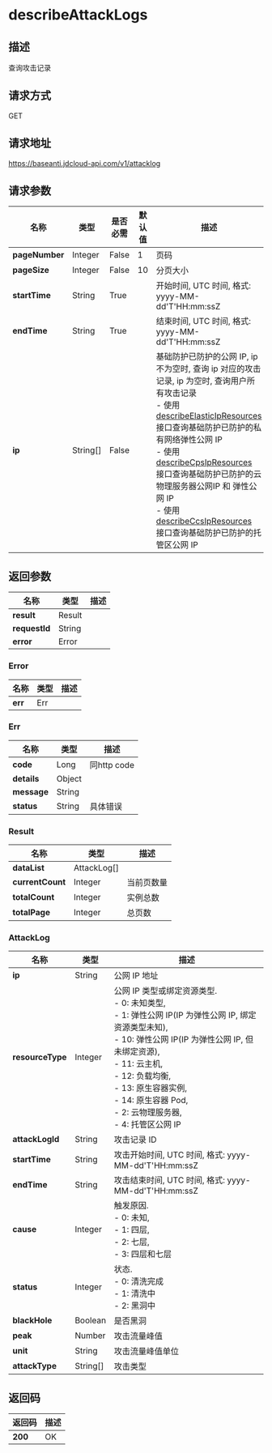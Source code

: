 # describeAttackLogs


## 描述
查询攻击记录

## 请求方式
GET

## 请求地址
https://baseanti.jdcloud-api.com/v1/attacklog


## 请求参数
|名称|类型|是否必需|默认值|描述|
|---|---|---|---|---|
|**pageNumber**|Integer|False|1|页码|
|**pageSize**|Integer|False|10|分页大小|
|**startTime**|String|True| |开始时间, UTC 时间, 格式: yyyy-MM-dd'T'HH:mm:ssZ|
|**endTime**|String|True| |结束时间, UTC 时间, 格式: yyyy-MM-dd'T'HH:mm:ssZ|
|**ip**|String[]|False| |基础防护已防护的公网 IP, ip 不为空时, 查询 ip 对应的攻击记录, ip 为空时, 查询用户所有攻击记录<br>- 使用 <a href='http://docs.jdcloud.com/anti-ddos-basic/api/describeelasticipresources'>describeElasticIpResources</a> 接口查询基础防护已防护的私有网络弹性公网 IP<br>- 使用 <a href='http://docs.jdcloud.com/anti-ddos-basic/api/describecpsipresources'>describeCpsIpResources</a> 接口查询基础防护已防护的云物理服务器公网IP 和 弹性公网 IP<br>- 使用 <a href='http://docs.jdcloud.com/anti-ddos-basic/api/describeccsipresources'>describeCcsIpResources</a> 接口查询基础防护已防护的托管区公网 IP|


## 返回参数
|名称|类型|描述|
|---|---|---|
|**result**|Result| |
|**requestId**|String| |
|**error**|Error| |

### Error
|名称|类型|描述|
|---|---|---|
|**err**|Err| |
### Err
|名称|类型|描述|
|---|---|---|
|**code**|Long|同http code|
|**details**|Object| |
|**message**|String| |
|**status**|String|具体错误|
### Result
|名称|类型|描述|
|---|---|---|
|**dataList**|AttackLog[]| |
|**currentCount**|Integer|当前页数量|
|**totalCount**|Integer|实例总数|
|**totalPage**|Integer|总页数|
### AttackLog
|名称|类型|描述|
|---|---|---|
|**ip**|String|公网 IP 地址|
|**resourceType**|Integer|公网 IP 类型或绑定资源类型.<br>- 0: 未知类型,<br>- 1: 弹性公网 IP(IP 为弹性公网 IP, 绑定资源类型未知),<br>- 10: 弹性公网 IP(IP 为弹性公网 IP, 但未绑定资源),<br>- 11: 云主机,<br>- 12: 负载均衡,<br>- 13: 原生容器实例,<br>- 14: 原生容器 Pod,<br>- 2: 云物理服务器,<br>- 4: 托管区公网 IP|
|**attackLogId**|String|攻击记录 ID|
|**startTime**|String|攻击开始时间, UTC 时间, 格式: yyyy-MM-dd'T'HH:mm:ssZ|
|**endTime**|String|攻击结束时间, UTC 时间, 格式: yyyy-MM-dd'T'HH:mm:ssZ|
|**cause**|Integer|触发原因.<br>- 0: 未知,<br>- 1: 四层,<br>- 2: 七层,<br>- 3: 四层和七层|
|**status**|Integer|状态. <br>- 0: 清洗完成<br>- 1: 清洗中<br>- 2: 黑洞中|
|**blackHole**|Boolean|是否黑洞|
|**peak**|Number|攻击流量峰值|
|**unit**|String|攻击流量峰值单位|
|**attackType**|String[]|攻击类型|

## 返回码
|返回码|描述|
|---|---|
|**200**|OK|
